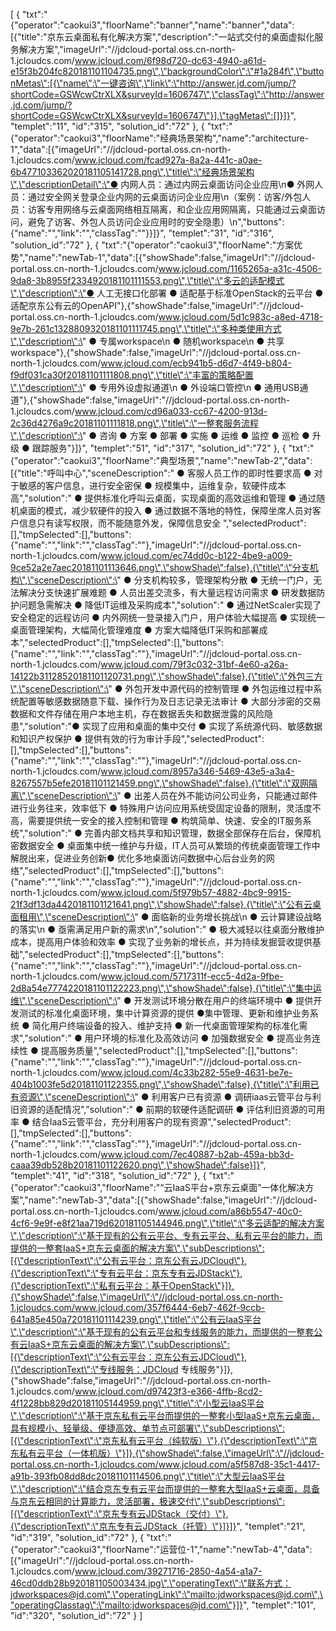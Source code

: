 [
	{
		"txt":"{\"operator\":\"caokui3\",\"floorName\":\"banner\",\"name\":\"banner\",\"data\":[{\"title\":\"京东云桌面私有化解决方案\",\"description\":\"一站式交付的桌面虚拟化服务解决方案\",\"imageUrl\":\"//jdcloud-portal.oss.cn-north-1.jcloudcs.com/www.jcloud.com/6f98d720-dc63-4940-a61d-e15f3b204fc820181101104735.png\",\"backgroundColor\":\"#1a284f\",\"buttonMetas\":[{\"name\":\"一键咨询\",\"link\":\"http://answer.jd.com/jump/?shortCode=GSWcwCtrXLX&surveyId=1606747\",\"classTag\":\"http://answer.jd.com/jump/?shortCode=GSWcwCtrXLX&surveyId=1606747\"}],\"tagMetas\":[]}]}",
		"templet":"11",
		"id":"315",
		"solution_id":"72"
	},
	{
		"txt":"{\"operator\":\"caokui3\",\"floorName\":\"经典场景架构\",\"name\":\"architecture-1\",\"data\":[{\"imageUrl\":\"//jdcloud-portal.oss.cn-north-1.jcloudcs.com/www.jcloud.com/fcad927a-8a2a-441c-a0ae-6b477103362020181105141728.png\",\"title\":\"经典场景架构\",\"descriptionDetail\":\"● 内网人员：通过内网云桌面访问企业应用\n● 外网人员：通过安全网关登录企业内网的云桌面访问企业应用\n（案例：访客/外包人员：访客专用网络与云桌面网络相互隔离，和企业应用网隔离，只能通过云桌面访问，避免了访客、外包人员访问企业应用时的安全隐患）\n\",\"buttons\":{\"name\":\"\",\"link\":\"\",\"classTag\":\"\"}}]}",
		"templet":"31",
		"id":"316",
		"solution_id":"72"
	},
	{
		"txt":"{\"operator\":\"caokui3\",\"floorName\":\"方案优势\",\"name\":\"newTab-1\",\"data\":[{\"showShade\":false,\"imageUrl\":\"//jdcloud-portal.oss.cn-north-1.jcloudcs.com/www.jcloud.com/1165265a-a31c-4506-9da8-3b8955f2334920181101111553.png\",\"title\":\"多云的适配模式\",\"description\":\"● 人工无接口化部署 ● 适配基于标准OpenStack的云平台 ● 适配京东公有云的OpenAPI\"},{\"showShade\":false,\"imageUrl\":\"//jdcloud-portal.oss.cn-north-1.jcloudcs.com/www.jcloud.com/5d1c983c-a8ed-4718-9e7b-261c1328809320181101111745.png\",\"title\":\"多种类使用方式\",\"description\":\" ● 专属workspace\n ● 随机workspace\n ● 共享workspace\"},{\"showShade\":false,\"imageUrl\":\"//jdcloud-portal.oss.cn-north-1.jcloudcs.com/www.jcloud.com/ecb941b5-d6d7-4f49-b804-f9df031ca30f20181101111808.png\",\"title\":\"丰富的策略配置\",\"description\":\" ● 专用外设虚拟通道\n ● 外设端口管控\n ● 通用USB通道\"},{\"showShade\":false,\"imageUrl\":\"//jdcloud-portal.oss.cn-north-1.jcloudcs.com/www.jcloud.com/cd96a033-cc67-4200-913d-2c36d4276a9c20181101111818.png\",\"title\":\"一整套服务流程\",\"description\":\" ● 咨询 ● 方案 ● 部署 ● 实施 ● 运维 ● 监控 ● 巡检 ● 升级 ● 跟踪服务\"}]}",
		"templet":"51",
		"id":"317",
		"solution_id":"72"
	},
	{
		"txt":"{\"operator\":\"caokui3\",\"floorName\":\"典型场景\",\"name\":\"newTab-2\",\"data\":[{\"title\":\"呼叫中心\",\"sceneDescription\":\" ● 客服人员工作的即时性要求高 ● 对于敏感的客户信息，进行安全密保 ● 规模集中，运维复杂，软硬件成本高\",\"solution\":\" ● 提供标准化呼叫云桌面，实现桌面的高效运维和管理 ● 通过随机桌面的模式，减少软硬件的投入 ● 通过数据不落地的特性，保障坐席人员对客户信息只有读写权限，而不能随意外发，保障信息安全 \",\"selectedProduct\":[],\"tmpSelected\":[],\"buttons\":{\"name\":\"\",\"link\":\"\",\"classTag\":\"\"},\"imageUrl\":\"//jdcloud-portal.oss.cn-north-1.jcloudcs.com/www.jcloud.com/ec74dd0c-b122-4be9-a009-9ce52a2e7aec20181101113646.png\",\"showShade\":false},{\"title\":\"分支机构\",\"sceneDescription\":\" ● 分支机构较多，管理架构分散 ● 无统一门户，无法解决分支快速扩展难题 ● 人员出差交流多，有大量远程访问需求 ● 研发数据防护问题急需解决 ● 降低IT运维及采购成本\",\"solution\":\" ● 通过NetScaler实现了安全稳定的远程访问 ● 内外网统一登录接入门户，用户体验大幅提高 ● 实现统一桌面管理架构，大幅简化管理难度 ● 方案大幅降低IT采购和部署成本\",\"selectedProduct\":[],\"tmpSelected\":[],\"buttons\":{\"name\":\"\",\"link\":\"\",\"classTag\":\"\"},\"imageUrl\":\"//jdcloud-portal.oss.cn-north-1.jcloudcs.com/www.jcloud.com/79f3c032-31bf-4e60-a26a-14122b31128520181101120731.png\",\"showShade\":false},{\"title\":\"外包三方\",\"sceneDescription\":\" ● 外包开发中源代码的控制管理 ● 外包运维过程中系统配置等敏感数据随意下载、操作行为及日志记录无法审计 ● 大部分涉密的交易数据和文件存储在用户本地主机，存在数据丢失和数据泄露的风险隐患\",\"solution\":\"● 实现了应用和桌面的集中交付 ● 实现了系统源代码、敏感数据和知识产权保护 ● 提供有效的行为审计手段\",\"selectedProduct\":[],\"tmpSelected\":[],\"buttons\":{\"name\":\"\",\"link\":\"\",\"classTag\":\"\"},\"imageUrl\":\"//jdcloud-portal.oss.cn-north-1.jcloudcs.com/www.jcloud.com/8957a346-5469-43e5-a3a4-8267557b5efe20181101121459.png\",\"showShade\":false},{\"title\":\"双网隔离\",\"sceneDescription\":\" ● 出差人员在外不能访问公司业务，只能通过邮件进行业务往来，效率低下 ● 特殊用户访问应用系统受固定设备的限制，灵活度不高，需要提供统一安全的接入控制和管理 ● 构筑简单、快速、安全的IT服务系统\",\"solution\":\" ● 完善内部文档共享和知识管理，数据全部保存在后台，保障机密数据安全 ● 桌面集中统一维护与升级，IT人员可从繁琐的传统桌面管理工作中解脱出来，促进业务创新● 优化多地桌面访问数据中心后台业务的网络\",\"selectedProduct\":[],\"tmpSelected\":[],\"buttons\":{\"name\":\"\",\"link\":\"\",\"classTag\":\"\"},\"imageUrl\":\"//jdcloud-portal.oss.cn-north-1.jcloudcs.com/www.jcloud.com/5f979b57-4882-4bc9-9915-21f3df13da4420181101121641.png\",\"showShade\":false},{\"title\":\"公有云桌面租用\",\"sceneDescription\":\" ● 面临新的业务增长挑战\n ● 云计算建设战略的落实\n ● 亟需满足用户新的需求\n\",\"solution\":\" ● 极大减轻以往桌面分散维护成本，提高用户体验和效率 ● 实现了业务新的增长点，并为持续发掘营收提供基础\",\"selectedProduct\":[],\"tmpSelected\":[],\"buttons\":{\"name\":\"\",\"link\":\"\",\"classTag\":\"\"},\"imageUrl\":\"//jdcloud-portal.oss.cn-north-1.jcloudcs.com/www.jcloud.com/5717311f-ecc5-4d2a-9fbe-2d8a54e7774220181101122223.png\",\"showShade\":false},{\"title\":\"集中运维\",\"sceneDescription\":\" ● 开发测试环境分散在用户的终端环境中 ● 提供开发测试的标准化桌面环境，集中计算资源的提供 ●集中管理、更新和维护业务系统 ● 简化用户终端设备的投入、维护支持 ● 新一代桌面管理架构的标准化需求\",\"solution\":\" ● 用户环境的标准化及高效访问 ● 加强数据安全 ● 提高业务连续性 ● 提高服务质量\",\"selectedProduct\":[],\"tmpSelected\":[],\"buttons\":{\"name\":\"\",\"link\":\"\",\"classTag\":\"\"},\"imageUrl\":\"//jdcloud-portal.oss.cn-north-1.jcloudcs.com/www.jcloud.com/4c33b282-55e9-4631-be7e-404b1003fe5d20181101122355.png\",\"showShade\":false},{\"title\":\"利用已有资源\",\"sceneDescription\":\" ● 利用客户已有资源 ● 调研iaas云管平台与利旧资源的适配情况\",\"solution\":\" ● 前期的软硬件适配调研 ● 评估利旧资源的可用率 ● 结合IaaS云管平台，充分利用客户的现有资源\",\"selectedProduct\":[],\"tmpSelected\":[],\"buttons\":{\"name\":\"\",\"link\":\"\",\"classTag\":\"\"},\"imageUrl\":\"//jdcloud-portal.oss.cn-north-1.jcloudcs.com/www.jcloud.com/7ec40887-b2ab-459a-bb3d-caaa39db528b20181101122620.png\",\"showShade\":false}]}",
		"templet":"41",
		"id":"318",
		"solution_id":"72"
	},
	{
		"txt":"{\"operator\":\"caokui3\",\"floorName\":\"“云IaaS平台+京东云桌面”一体化解决方案\",\"name\":\"newTab-3\",\"data\":[{\"showShade\":false,\"imageUrl\":\"//jdcloud-portal.oss.cn-north-1.jcloudcs.com/www.jcloud.com/a86b5547-40c0-4cf6-9e9f-e8f21aa719d620181105144946.png\",\"title\":\"多云适配的解决方案\",\"description\":\"基于现有的公有云平台、专有云平台、私有云平台的能力，而提供的一整套IaaS+京东云桌面的解决方案\",\"subDescriptions\":[{\"descriptionText\":\"公有云平台：京东公有云JDCloud\"},{\"descriptionText\":\"专有云平台：京东专有云JDStack\"},{\"descriptionText\":\"私有云平台：基于OpenStack\"}]},{\"showShade\":false,\"imageUrl\":\"//jdcloud-portal.oss.cn-north-1.jcloudcs.com/www.jcloud.com/357f6444-6eb7-462f-9ccb-641a85e450a720181101114239.png\",\"title\":\"公有云IaaS平台\",\"description\":\"基于现有的公有云平台和专线服务的能力，而提供的一整套公有云IaaS+京东云桌面的解决方案\",\"subDescriptions\":[{\"descriptionText\":\"公有云平台：京东公有云JDCloud\"},{\"descriptionText\":\"专线服务：JDCloud 专线服务\"}]},{\"showShade\":false,\"imageUrl\":\"//jdcloud-portal.oss.cn-north-1.jcloudcs.com/www.jcloud.com/d97423f3-e366-4ffb-8cd2-4f1228bb829d20181105144959.png\",\"title\":\"小型云IaaS平台\",\"description\":\"基于京东私有云平台而提供的一整套小型IaaS+京东云桌面，具有规模小、轻量级、便捷高效、单节点可部署\",\"subDescriptions\":[{\"descriptionText\":\"京东私有云平台（纯软版）\"},{\"descriptionText\":\"京东私有云平台（一体机版）\"}]},{\"showShade\":false,\"imageUrl\":\"//jdcloud-portal.oss.cn-north-1.jcloudcs.com/www.jcloud.com/a5f587d8-35c1-4417-a91b-393fb08dd8dc20181101114506.png\",\"title\":\"大型云IaaS平台\",\"description\":\"结合京东专有云平台而提供的一整套大型IaaS+云桌面，具备与京东云相同的计算能力，灵活部署，极速交付\",\"subDescriptions\":[{\"descriptionText\":\"京东专有云JDStack（交付）\"},{\"descriptionText\":\"京东专有云JDStack（托管）\"}]}]}",
		"templet":"21",
		"id":"319",
		"solution_id":"72"
	},
	{
		"txt":"{\"operator\":\"caokui3\",\"floorName\":\"运营位-1\",\"name\":\"newTab-4\",\"data\":[{\"imageUrl\":\"//jdcloud-portal.oss.cn-north-1.jcloudcs.com/www.jcloud.com/39271716-2850-4a54-a1a7-46cd0ddb28b920181105003434.jpg\",\"operatingText\":\"联系方式：jdworkspaces@jd.com\",\"operatingLink\":\"mailto:jdworkspaces@jd.com\",\"operatingClasstag\":\"mailto:jdworkspaces@jd.com\"}]}",
		"templet":"101",
		"id":"320",
		"solution_id":"72"
	}
]